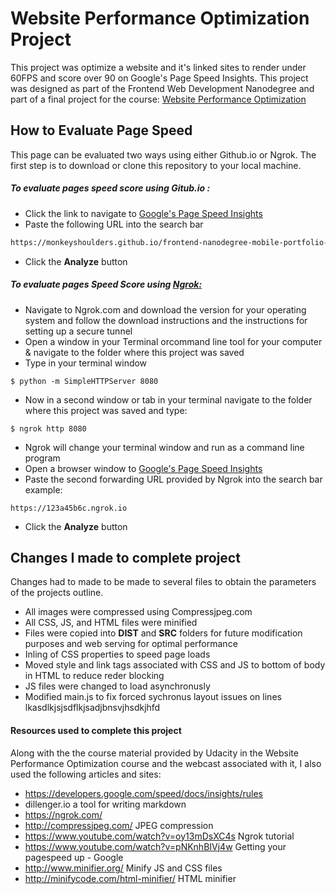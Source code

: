 # Website Performance Optimization Project

This project was optimize a website and it's linked sites to render under 60FPS and score over 90 on Google's Page Speed Insights. This project was designed as part of the Frontend Web Development Nanodegree and part of a final project for the course: [Website Performance Optimization](https://www.udacity.com/course/website-performance-optimization--ud884)

## How to Evaluate Page Speed
This page can be evaluated two ways using either Github.io or Ngrok. The first step is to download or clone this repository to your local machine.

##### To evaluate pages speed score using Gitub.io :

- Click the link to navigate to [Google's Page Speed Insights](https://developers.google.com/speed/pagespeed/insights/)
- Paste the following URL into the search bar
```sh
https://monkeyshoulders.github.io/frontend-nanodegree-mobile-portfolio-master/
```
- Click the **Analyze** button

##### To evaluate pages Speed Score using [Ngrok:](https://ngrok.com/)
- Navigate to Ngrok.com and download the version for your operating system and follow the download instructions and the instructions for setting up a secure tunnel
- Open a window in your Terminal orcommand line tool for your computer & navigate to the folder where this project was saved
- Type in your terminal window
```
$ python -m SimpleHTTPServer 8080
```
- Now in a second window or tab in your terminal navigate to the folder where this project was saved and type:
```
$ ngrok http 8080
```
- Ngrok will change your terminal window and run as a command line program
- Open a browser window to [Google's Page Speed Insights](https://developers.google.com/speed/pagespeed/insights/)
- Paste the second forwarding URL provided by Ngrok into the search bar
example:
```
https://123a45b6c.ngrok.io
```

- Click the **Analyze** button

## Changes I made to complete project ##

Changes had to made to be made to several files to obtain the parameters of the projects outline.

- All images were compressed using Compressjpeg.com
- All CSS, JS, and HTML files were minified
- Files were copied into **DIST** and **SRC** folders for future modification purposes and web serving for optimal performance
- Inling of CSS properties to speed page loads
- Moved style and link tags associated with CSS and JS to bottom of body in HTML to reduce reder blocking
- JS files were changed to load asynchronusly
- Modified main.js to fix forced sychronus layout issues on lines lkasdlkjsjsdflkjsadjbnsvjhsdkjhfd


#### Resources used to complete this project ####

Along with the the course material provided by Udacity in the Website Performance Optimization course and the webcast associated with it, I also used the following articles and sites:

- https://developers.google.com/speed/docs/insights/rules
- dillenger.io a tool for writing markdown
- https://ngrok.com/
- http://compressjpeg.com/ JPEG compression
- https://www.youtube.com/watch?v=oy13mDsXC4s Ngrok tutorial
- https://www.youtube.com/watch?v=pNKnhBIVj4w Getting your pagespeed up - Google
- http://www.minifier.org/ Minify JS and CSS files
- http://minifycode.com/html-minifier/ HTML minifier
